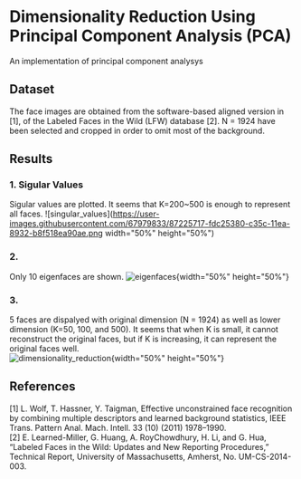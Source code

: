 # Dimensionality Reduction Using Principal Component Analysis (PCA)
An implementation of principal component analysys

## Dataset
The face images are obtained from the software-based aligned version in [1], of the Labeled Faces in the Wild (LFW) database [2]. N = 1924 have been selected and cropped in order to omit most of the background.

## Results
### 1. Sigular Values
Sigular values are plotted. It seems that K=200~500 is enough to represent all faces. 
![singular_values](https://user-images.githubusercontent.com/67979833/87225717-fdc25380-c35c-11ea-8932-b8f518ea90ae.png width="50%" height="50%")

### 2.
Only 10 eigenfaces are shown. 
![eigenfaces](https://user-images.githubusercontent.com/67979833/87225473-4973fd80-c35b-11ea-9744-7dd4da1dbeb5.png){width="50%" height="50%"}

### 3.
5 faces are dispalyed with original dimension (N = 1924) as well as lower dimension (K=50, 100, and 500). It seems that when K is small, it cannot reconstruct the original faces, but if K is increasing, it can represent the original faces well.  
![dimensionality_reduction](https://user-images.githubusercontent.com/67979833/87225472-4842d080-c35b-11ea-9152-e07b3252605d.png){width="50%" height="50%"}

## References
[1] L. Wolf, T. Hassner, Y. Taigman, Effective unconstrained face recognition by combining multiple descriptors and learned background statistics, IEEE Trans. Pattern Anal. Mach. Intell. 33 (10) (2011) 1978–1990.  
[2] E. Learned-Miller, G. Huang, A. RoyChowdhury, H. Li, and G. Hua, “Labeled Faces in the Wild: Updates and New Reporting Procedures,” Technical Report, University of Massachusetts, Amherst, No. UM-CS-2014- 003.  
